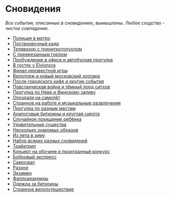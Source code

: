 Сновидения
==========

_Все события, описанные в сновидениях, вымышлены. Любое сходство - чистое совпадение._

+ [Полиция в метро](http://it-the-drote.tk/dream/14-04-2014-Полиция-в-метро)
+ [Постановочный кадр](http://it-the-drote.tk/dream/29-03-2014-Постановочный-кадр)
+ [Телевизор с тринитротолуолом](http://it-the-drote.tk/dream/23-03-2014-Телевизор-с-тринитротолуолом)
+ [С перерезанным горлом](http://it-the-drote.tk/dream/10-03-2014-С-перерезанным-горлом)
+ [Пробуждение в офисе и автобусная прогулка](http://it-the-drote.tk/dream/05-03-2014-Пробуждение-в-офисе-и-автобусная-прогулка)
+ [В гостях у Elvionora](http://it-the-drote.tk/dream/19-02-2014-В-гостях-у-Elvionora)
+ [Финал неизвестной игры](http://it-the-drote.tk/dream/03-02-2014-Финал-неизвестной-игры)
+ [Велопляж и новый московский зоопарк](http://it-the-drote.tk/dream/31-01-2014-Велопляж-и-новый-московский-зоопарк)
+ [После городского кафе и другие события](http://it-the-drote.tk/dream/16-01-2014-После-городского-кафе-и-другие-события)
+ [Повстанческая война и тёмный лорд ситхов](http://it-the-drote.tk/dream/06-01-2014-Повстанческая-война-и-тёмный-лорд-ситхов)
+ [Прогулка по Неве и Финскому заливу](http://it-the-drote.tk/dream/15-12-2013-Прогулка-по-Неве-и-Финскому-заливу)
+ [Опоздали на самолёт](http://it-the-drote.tk/dream/14-12-2013-Опоздали-на-самолёт)
+ [Странное на работе и музыкальные развлечения](http://it-the-drote.tk/dream/08-12-2013-Странное-на-работе-и-музыкальные-развлечения)
+ [Прогулка по разным местам](http://it-the-drote.tk/dream/06-12-2013-Прогулка-по-разным-местам)
+ [Аналоговые биткоины и круглая сирота](http://it-the-drote.tk/dream/30-11-2013-Аналоговые-биткоины-и-круглая-сирота)
+ [Случайное похищение ребёнка](http://it-the-drote.tk/dream/30-11-2013-Случайное-похищение-ребёнка)
+ [Удивительные существа](http://it-the-drote.tk/dream/27-11-2013-Удивительные-существа)
+ [Несколько знакомых образов](http://it-the-drote.tk/dream/22-11-2013-Несколько-знакомых-образов)
+ [Из лета в зиму](http://it-the-drote.tk/dream/12-11-2013-Из-лета-в-зиму)
+ [Набор всяких разных сновидений](http://it-the-drote.tk/dream/02-11-2013-Набор-всяких-разных-сновидений)
+ [Трайктрип](http://it-the-drote.tk/dream/21-10-2013-Трайктрип)
+ [Концерт на обочине и проигранный конкурс](http://it-the-drote.tk/dream/17-10-2013-Концерт-на-обочине-и-проигранный-конкурс)
+ [Бобровый экспресс](http://it-the-drote.tk/dream/07-10-2013-Бобровый-экспресс)
+ [Самосвал](http://it-the-drote.tk/dream/07-10-2013-Самосвал)
+ [Разное](http://it-the-drote.tk/dream/04-10-2013-Разное)
+ [Экзамен](http://it-the-drote.tk/dream/29-09-2013-Экзамен)
+ [Фаллоарахниды](http://it-the-drote.tk/dream/25-09-2013-Фаллоарахниды)
+ [Одежда за биткоины](http://it-the-drote.tk/dream/25-09-2013-Одежда-за-биткоины)
+ [Странное велопутешествие](http://it-the-drote.tk/dream/24-09-2013-Велопутешествие)
